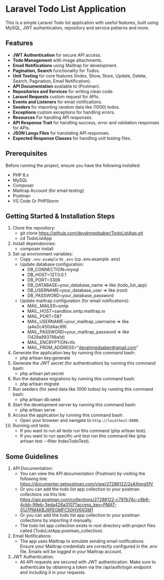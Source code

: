 # Laravel Todo List Application
This is a simple Laravel Todo list application with useful features, built using MySQL, JWT authentication, repository and service patterns and more.

## Features
- **JWT Authentication** for secure API access.
- **Todo Management** with image attachments.
- **Email Notifications** using Mailtrap for development.
- **Pagination, Search** functionality for Todos.
- **Unit Testing** for core features (Index, Show, Store, Update, Delete, Search, Pagination, Email Notification).
- **API Documentation** available to (Postman).
- **Repositories and Services** for writing clean code.
- **Laravel Requests** custom request for APIs.
- **Events and Listeners** for email notifications.
- **Seeders** for importing random data like (1000) todos.
- **Exceptions** custom exceptions for handling errors.
- **Resources** For handling API responses.
- **API Response Trait** for handling success, error and validation responses for APIs.
- **JSON Langs Files** for translating API responses.
- **Expected Response Classes** for handling unit testing files.

## Prerequisites
Before running the project, ensure you have the following installed:
- PHP 8.x
- MySQL
- Composer
- Mailtrap Account (for email testing)
- Postman
- VS Code Or PHPStorm

## Getting Started & Installation Steps
1. Clone the repository:
   - git clone https://github.com/devahmedsaber/TodoListApp.git
   - cd TodoListApp
2. Install dependencies:
   - composer install
3. Set up environment variables:
      - Copy `.env.example` to `.env` (cp .env.example .env)
      - Update database configuration:
          - DB_CONNECTION=mysql
          - DB_HOST=127.0.0.1
          - DB_PORT=3306
          - DB_DATABASE=your_database_name => like (todo_list_app)
          - DB_USERNAME=your_database_user => like (root)
          - DB_PASSWORD=your_database_password
      - Update mailtrap configuration (for email notifications):
          - MAIL_MAILER=smtp
          -  MAIL_HOST=sandbox.smtp.mailtrap.io
          -  MAIL_PORT=587
          -  MAIL_USERNAME=your_mailtrap_username => like (a4e2c450d4ac99)
          -  MAIL_PASSWORD=your_mailtrap_password => like (1429a993798a1d)
          -  MAIL_ENCRYPTION=tls
          -  MAIL_FROM_ADDRESS="devahmedsaber@gmail.com"
4. Generate the application key by running this command bash:
    - php artisan key:generate
5. Generate the JWT secret (for authentication) by running this command bash:
    - php artisan jwt:secret
6. Run the database migrations by running this command bash:
    - php artisan migrate
7. Run seeders (for seed data like 1000 todos) by running this command bash:
    - php artisan db:seed
8. Start the development server by running this command bash:
    - php artisan serve
9. Access the application by running this command bash:
    - Open your browser and navigate to `http://localhost:8000`.
9. Running unit tests:
    - If you want to run all tests run this command (php artisan test).
    - If you want to run specific unit test run this command like (php artisan test --filter IndexTodoTest).

## Some Guidelines
1. API Documentation:
    - You can view the API documentation (Postman) by visiting the following link:
        https://documenter.getpostman.com/view/27286122/2sAXqng5fV
    - Or you can add the todo list app collection to your postman collections via this link:
        https://api.postman.com/collections/27286122-c797b74c-c8b6-4cbb-99eb-3eda426a3107?access_key=PMAT-01J7PM4KBJ9PEGMFC50HV6XGM1
    - Or you can add the todo list app collection to your postman collections by importing it manually.
    - The todo list app collection exists in root directory with project files called (TodoListApp.postman_collection).
2. Email Notifications:
    - The app uses Mailtrap to simulate sending email notifications. Ensure your Mailtrap credentials are correctly configured in the .env file. Emails will be logged in your Mailtrap account.
3. JWT Authentication:
    - All API requests are secured with JWT authentication. Make sure to authenticate by obtaining a token via the /api/auth/login endpoint and including it in your requests.
